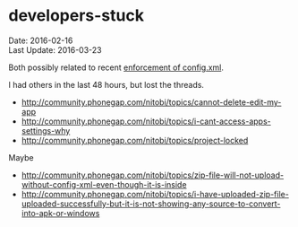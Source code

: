 # developers-stuck #
Date: 2016-02-16 <br>
Last Update: 2016-03-23

Both possibly related to recent [enforcement of config.xml](http://community.phonegap.com/nitobi/topics/heads-up-new-compiler-enforcement-today).

I had others in the last 48 hours, but lost the threads.

- http://community.phonegap.com/nitobi/topics/cannot-delete-edit-my-app
- http://community.phonegap.com/nitobi/topics/i-cant-access-apps-settings-why
- http://community.phonegap.com/nitobi/topics/project-locked

Maybe

- http://community.phonegap.com/nitobi/topics/zip-file-will-not-upload-without-config-xml-even-though-it-is-inside
- http://community.phonegap.com/nitobi/topics/i-have-uploaded-zip-file-uploaded-successfully-but-it-is-not-showing-any-source-to-convert-into-apk-or-windows


